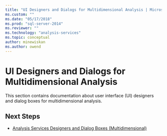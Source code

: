```yaml
---
title: "UI Designers and Dialogs for Multidimensional Analysis | Microsoft Docs"
ms.custom: ""
ms.date: "05/17/2018"
ms.prod: "sql-server-2014"
ms.reviewer: ""
ms.technology: "analysis-services"
ms.topic: conceptual
author: minewiskan
ms.author: owend
---
```

# UI Designers and Dialogs for Multidimensional Analysis

This section contains documentation about user interface (UI) designers and dialog boxes for multidimensional analysis.

## Next Steps

- [Analysis Services Designers and Dialog Boxes (Multidimensional)](../analysis-services-designers-and-dialog-boxes-multidimensional-data.md)

